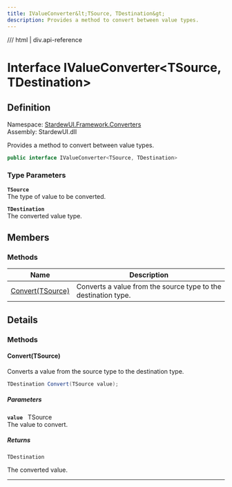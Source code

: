 ```yaml
---
title: IValueConverter&lt;TSource, TDestination&gt;
description: Provides a method to convert between value types.
---
```


<link rel="stylesheet" href="/StardewUI/stylesheets/reference.css" />

/// html | div.api-reference

# Interface IValueConverter&lt;TSource, TDestination&gt;

## Definition

<div class="api-definition" markdown>

Namespace: [StardewUI.Framework.Converters](index.md)  
Assembly: StardewUI.dll  

</div>

Provides a method to convert between value types.

```cs
public interface IValueConverter<TSource, TDestination>
```

### Type Parameters

**`TSource`**  
The type of value to be converted.

**`TDestination`**  
The converted value type.


## Members

### Methods

 | Name | Description |
| --- | --- |
| [Convert(TSource)](#converttsource) | Converts a value from the source type to the destination type. | 

## Details

### Methods

#### Convert(TSource)

Converts a value from the source type to the destination type.

```cs
TDestination Convert(TSource value);
```

##### Parameters

**`value`** &nbsp; TSource  
The value to convert.

##### Returns

`TDestination`

  The converted value.

-----

